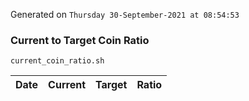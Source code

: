 Generated on `Thursday 30-September-2021 at 08:54:53`

### Current to Target Coin Ratio
`current_coin_ratio.sh`

Date|Current|Target|Ratio
---|---|---|---
